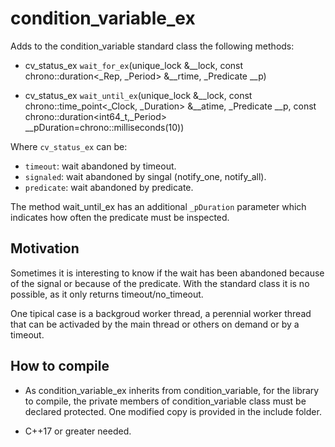 # condition_variable_ex

Adds to the condition_variable standard class the following methods:

- cv_status_ex `wait_for_ex`(unique_lock<mutex> &__lock,
                            const chrono::duration<_Rep, _Period> &__rtime,
                            _Predicate __p)

- cv_status_ex `wait_until_ex`(unique_lock<mutex> &__lock,
                            const chrono::time_point<_Clock, _Duration> &__atime,
                            _Predicate __p,
                            const chrono::duration<int64_t,_Period> __pDuration=chrono::milliseconds(10))
                        
Where `cv_status_ex` can be:

- `timeout`: wait abandoned by timeout.
- `signaled`: wait abandoned by singal (notify_one, notify_all).
- `predicate`: wait abandoned by predicate.

The method wait_until_ex has an additional `_pDuration` parameter which indicates how often the predicate must be inspected.

## Motivation

Sometimes it is interesting to know if the wait has been abandoned because of the signal or because of the predicate. With the standard class it is no possible, as it only returns timeout/no_timeout.

One tipical case is a backgroud worker thread, a perennial worker thread that can be activaded by the main thread or others on demand or by a timeout.

## How to compile

- As condition_variable_ex inherits from condition_variable, for the library to compile, the private members of condition_variable class must be declared protected. One modified copy is provided in the include folder.

- C++17 or greater needed.